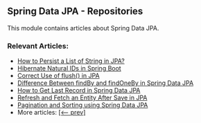## Spring Data JPA - Repositories

This module contains articles about Spring Data JPA.

### Relevant Articles:
- [How to Persist a List of String in JPA?](https://www.baeldung.com/java-jpa-persist-string-list)
- [Hibernate Natural IDs in Spring Boot](https://www.baeldung.com/spring-boot-hibernate-natural-ids)
- [Correct Use of flush() in JPA](https://www.baeldung.com/spring-jpa-flush)
- [Difference Between findBy and findOneBy in Spring Data JPA](https://www.baeldung.com/spring-data-jpa-findby-vs-findoneby)
- [How to Get Last Record in Spring Data JPA](https://www.baeldung.com/spring-data-jpa-last-record)
- [Refresh and Fetch an Entity After Save in JPA](https://www.baeldung.com/spring-data-jpa-refresh-fetch-entity-after-save)
- [Pagination and Sorting using Spring Data JPA](https://www.baeldung.com/spring-data-jpa-pagination-sorting)
- More articles: [[<-- prev]](../spring-data-jpa-repo-2)
